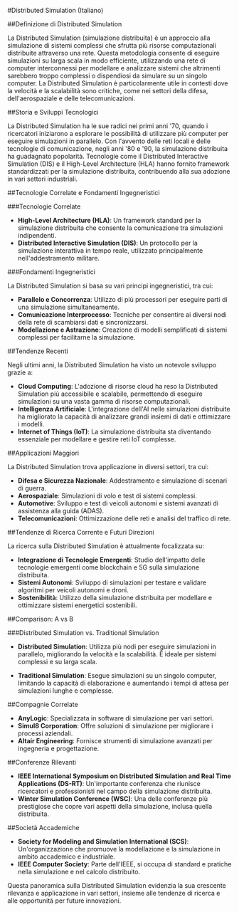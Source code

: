 #Distributed Simulation (Italiano)

##Definizione di Distributed Simulation

La Distributed Simulation (simulazione distribuita) è un approccio alla simulazione di sistemi complessi che sfrutta più risorse computazionali distribuite attraverso una rete. Questa metodologia consente di eseguire simulazioni su larga scala in modo efficiente, utilizzando una rete di computer interconnessi per modellare e analizzare sistemi che altrimenti sarebbero troppo complessi o dispendiosi da simulare su un singolo computer. La Distributed Simulation è particolarmente utile in contesti dove la velocità e la scalabilità sono critiche, come nei settori della difesa, dell'aerospaziale e delle telecomunicazioni.

##Storia e Sviluppi Tecnologici

La Distributed Simulation ha le sue radici nei primi anni '70, quando i ricercatori iniziarono a esplorare le possibilità di utilizzare più computer per eseguire simulazioni in parallelo. Con l'avvento delle reti locali e delle tecnologie di comunicazione, negli anni '80 e '90, la simulazione distribuita ha guadagnato popolarità. Tecnologie come il Distributed Interactive Simulation (DIS) e il High-Level Architecture (HLA) hanno fornito framework standardizzati per la simulazione distribuita, contribuendo alla sua adozione in vari settori industriali.

##Tecnologie Correlate e Fondamenti Ingegneristici

###Tecnologie Correlate

- **High-Level Architecture (HLA)**: Un framework standard per la simulazione distribuita che consente la comunicazione tra simulazioni indipendenti.
- **Distributed Interactive Simulation (DIS)**: Un protocollo per la simulazione interattiva in tempo reale, utilizzato principalmente nell'addestramento militare.
  
###Fondamenti Ingegneristici

La Distributed Simulation si basa su vari principi ingegneristici, tra cui:

- **Parallelo e Concorrenza**: Utilizzo di più processori per eseguire parti di una simulazione simultaneamente.
- **Comunicazione Interprocesso**: Tecniche per consentire ai diversi nodi della rete di scambiarsi dati e sincronizzarsi.
- **Modellazione e Astrazione**: Creazione di modelli semplificati di sistemi complessi per facilitarne la simulazione.

##Tendenze Recenti

Negli ultimi anni, la Distributed Simulation ha visto un notevole sviluppo grazie a:

- **Cloud Computing**: L'adozione di risorse cloud ha reso la Distributed Simulation più accessibile e scalabile, permettendo di eseguire simulazioni su una vasta gamma di risorse computazionali.
- **Intelligenza Artificiale**: L'integrazione dell'AI nelle simulazioni distribuite ha migliorato la capacità di analizzare grandi insiemi di dati e ottimizzare i modelli.
- **Internet of Things (IoT)**: La simulazione distribuita sta diventando essenziale per modellare e gestire reti IoT complesse.

##Applicazioni Maggiori

La Distributed Simulation trova applicazione in diversi settori, tra cui:

- **Difesa e Sicurezza Nazionale**: Addestramento e simulazione di scenari di guerra.
- **Aerospaziale**: Simulazioni di volo e test di sistemi complessi.
- **Automotive**: Sviluppo e test di veicoli autonomi e sistemi avanzati di assistenza alla guida (ADAS).
- **Telecomunicazioni**: Ottimizzazione delle reti e analisi del traffico di rete.

##Tendenze di Ricerca Corrente e Futuri Direzioni

La ricerca sulla Distributed Simulation è attualmente focalizzata su:

- **Integrazione di Tecnologie Emergenti**: Studio dell'impatto delle tecnologie emergenti come blockchain e 5G sulla simulazione distribuita.
- **Sistemi Autonomi**: Sviluppo di simulazioni per testare e validare algoritmi per veicoli autonomi e droni.
- **Sostenibilità**: Utilizzo della simulazione distribuita per modellare e ottimizzare sistemi energetici sostenibili.

##Comparison: A vs B

###Distributed Simulation vs. Traditional Simulation

- **Distributed Simulation**: Utilizza più nodi per eseguire simulazioni in parallelo, migliorando la velocità e la scalabilità. È ideale per sistemi complessi e su larga scala.
  
- **Traditional Simulation**: Esegue simulazioni su un singolo computer, limitando la capacità di elaborazione e aumentando i tempi di attesa per simulazioni lunghe e complesse.

##Compagnie Correlate

- **AnyLogic**: Specializzata in software di simulazione per vari settori.
- **Simul8 Corporation**: Offre soluzioni di simulazione per migliorare i processi aziendali.
- **Altair Engineering**: Fornisce strumenti di simulazione avanzati per ingegneria e progettazione.

##Conferenze Rilevanti

- **IEEE International Symposium on Distributed Simulation and Real Time Applications (DS-RT)**: Un'importante conferenza che riunisce ricercatori e professionisti nel campo della simulazione distribuita.
- **Winter Simulation Conference (WSC)**: Una delle conferenze più prestigiose che copre vari aspetti della simulazione, inclusa quella distribuita.

##Società Accademiche

- **Society for Modeling and Simulation International (SCS)**: Un'organizzazione che promuove la modellazione e la simulazione in ambito accademico e industriale.
- **IEEE Computer Society**: Parte dell'IEEE, si occupa di standard e pratiche nella simulazione e nel calcolo distribuito.

Questa panoramica sulla Distributed Simulation evidenzia la sua crescente rilevanza e applicazione in vari settori, insieme alle tendenze di ricerca e alle opportunità per future innovazioni.